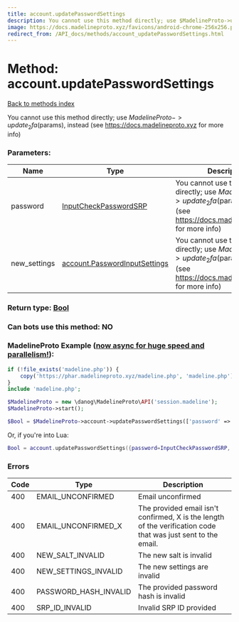```yaml
---
title: account.updatePasswordSettings
description: You cannot use this method directly; use $MadelineProto->update_2fa($params), instead (see https://docs.madelineproto.xyz for more info)
image: https://docs.madelineproto.xyz/favicons/android-chrome-256x256.png
redirect_from: /API_docs/methods/account_updatePasswordSettings.html
---
```

# Method: account.updatePasswordSettings  
[Back to methods index](index.md)


You cannot use this method directly; use $MadelineProto->update_2fa($params), instead (see https://docs.madelineproto.xyz for more info)

### Parameters:

| Name     |    Type       | Description | Required |
|----------|---------------|-------------|----------|
|password|[InputCheckPasswordSRP](../types/InputCheckPasswordSRP.md) | You cannot use this method directly; use $MadelineProto->update_2fa($params), instead (see https://docs.madelineproto.xyz for more info) | Yes|
|new\_settings|[account.PasswordInputSettings](../types/account.PasswordInputSettings.md) | You cannot use this method directly; use $MadelineProto->update_2fa($params), instead (see https://docs.madelineproto.xyz for more info) | Yes|


### Return type: [Bool](../types/Bool.md)

### Can bots use this method: **NO**


### MadelineProto Example ([now async for huge speed and parallelism!](https://docs.madelineproto.xyz/docs/ASYNC.html)):


```php
if (!file_exists('madeline.php')) {
    copy('https://phar.madelineproto.xyz/madeline.php', 'madeline.php');
}
include 'madeline.php';

$MadelineProto = new \danog\MadelineProto\API('session.madeline');
$MadelineProto->start();

$Bool = $MadelineProto->account->updatePasswordSettings(['password' => InputCheckPasswordSRP, 'new_settings' => account.PasswordInputSettings, ]);
```

Or, if you're into Lua:

```lua
Bool = account.updatePasswordSettings({password=InputCheckPasswordSRP, new_settings=account.PasswordInputSettings, })
```

### Errors

| Code | Type     | Description   |
|------|----------|---------------|
|400|EMAIL_UNCONFIRMED|Email unconfirmed|
|400|EMAIL_UNCONFIRMED_X|The provided email isn't confirmed, X is the length of the verification code that was just sent to the email.|
|400|NEW_SALT_INVALID|The new salt is invalid|
|400|NEW_SETTINGS_INVALID|The new settings are invalid|
|400|PASSWORD_HASH_INVALID|The provided password hash is invalid|
|400|SRP_ID_INVALID|Invalid SRP ID provided|


